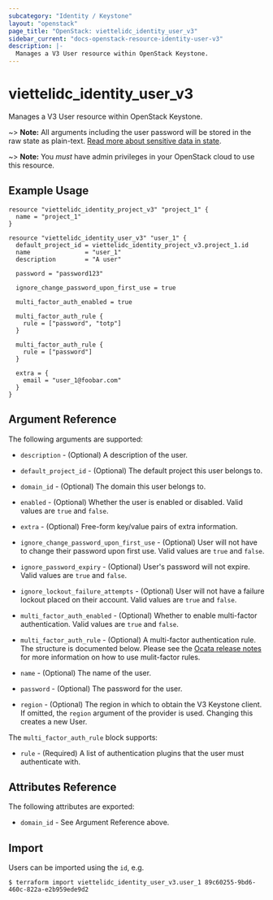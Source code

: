 ```yaml
---
subcategory: "Identity / Keystone"
layout: "openstack"
page_title: "OpenStack: viettelidc_identity_user_v3"
sidebar_current: "docs-openstack-resource-identity-user-v3"
description: |-
  Manages a V3 User resource within OpenStack Keystone.
---
```


# viettelidc\_identity\_user\_v3

Manages a V3 User resource within OpenStack Keystone.

~> **Note:** All arguments including the user password will be stored in the
raw state as plain-text. [Read more about sensitive data in
state](https://www.terraform.io/docs/language/state/sensitive-data.html).

~> **Note:** You _must_ have admin privileges in your OpenStack cloud to use
this resource.

## Example Usage

```hcl
resource "viettelidc_identity_project_v3" "project_1" {
  name = "project_1"
}

resource "viettelidc_identity_user_v3" "user_1" {
  default_project_id = viettelidc_identity_project_v3.project_1.id
  name               = "user_1"
  description        = "A user"

  password = "password123"

  ignore_change_password_upon_first_use = true

  multi_factor_auth_enabled = true

  multi_factor_auth_rule {
    rule = ["password", "totp"]
  }

  multi_factor_auth_rule {
    rule = ["password"]
  }

  extra = {
    email = "user_1@foobar.com"
  }
}
```

## Argument Reference

The following arguments are supported:

* `description` - (Optional) A description of the user.

* `default_project_id` - (Optional) The default project this user belongs to.

* `domain_id` - (Optional) The domain this user belongs to.

* `enabled` - (Optional) Whether the user is enabled or disabled. Valid
  values are `true` and `false`.

* `extra` - (Optional) Free-form key/value pairs of extra information.

* `ignore_change_password_upon_first_use` - (Optional) User will not have to
  change their password upon first use. Valid values are `true` and `false`.

* `ignore_password_expiry` - (Optional) User's password will not expire.
  Valid values are `true` and `false`.

* `ignore_lockout_failure_attempts` - (Optional) User will not have a failure
  lockout placed on their account. Valid values are `true` and `false`.

* `multi_factor_auth_enabled` - (Optional) Whether to enable multi-factor
  authentication. Valid values are `true` and `false`.

* `multi_factor_auth_rule` - (Optional) A multi-factor authentication rule.
  The structure is documented below. Please see the
  [Ocata release notes](https://docs.openstack.org/releasenotes/keystone/ocata.html)
  for more information on how to use mulit-factor rules.

* `name` - (Optional) The name of the user.

* `password` - (Optional) The password for the user.

* `region` - (Optional) The region in which to obtain the V3 Keystone client.
    If omitted, the `region` argument of the provider is used. Changing this
    creates a new User.

The `multi_factor_auth_rule` block supports:

* `rule` - (Required) A list of authentication plugins that the user must
  authenticate with.

## Attributes Reference

The following attributes are exported:

* `domain_id` - See Argument Reference above.

## Import

Users can be imported using the `id`, e.g.

```
$ terraform import viettelidc_identity_user_v3.user_1 89c60255-9bd6-460c-822a-e2b959ede9d2
```
